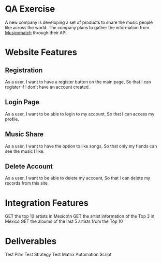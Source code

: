 # QA Exercise
A new company is developing a set of products to share the music people like across the world. The company plans to gather the information from [Musicxmatch](https://www.musicxmatch.com/) through their API.
# Website Features
 
## Registration
As a user, I want to have a register button on the main page, So that I can register if I don't have an account created.
## Login Page 
As a user, I want to be able to login to my account, So that I can access my profile.
## Music Share
As a user, I want to have the option to like songs, So that only my fiends can see the music I like.
## Delete Account
As a user, I want to be able to delete my account, So that I can delete my records from this site.

# Integration Features
GET the top 10 artists in Mexico\n
GET the artist information of the Top 3 in Mexico
GET the albums of the last 5 artists from the Top 10 

# Deliverables
Test Plan
Test Strategy
Test Matrix
Automation Script